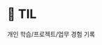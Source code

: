 # 📝 TIL

개인 학습/프로젝트/업무 경험 기록

<!--
새로 알아가고 기록하며 
백엔드, 데이터 엔지니어링(ETL/DW), 클라우드, 알고리즘, MLOps 등 다양한 주제를 다룹니다.  
하며 성장하는 과정을 기록합니다.


---

## 📂 Categories

### 1. Algorithm & Coding Test
- [ ] 문제 풀이 기록 (백준, 프로그래머스 등)
- [ ] 알고리즘/자료구조 정리 (예: BFS/DFS, DP, Heap, Graph)

### 2. Backend
- [ ] Spring Boot / Django
- [ ] REST API 설계 및 보안 (JWT, OAuth2)
- [ ] DB 설계 및 최적화

### 3. Data Engineering (ETL / DW / DM)
- [ ] 데이터 수집/적재/변환 (Python, SQL, Airflow)
- [ ] DW/DM 구축 경험 기록
- [ ] 성능 개선 사례 및 노하우

### 4. Cloud & DevOps
- [ ] GCP (BigQuery, Cloud Run, VM)
- [ ] Docker & Kubernetes
- [ ] CI/CD (GitHub Actions)

### 5. MLOps & ML
- [ ] ML 모델 Docker 배포 (예: Yolov7)
- [ ] ML 파이프라인 구축 실습
- [ ] 학습 정리 (PyTorch, HuggingFace)

### 6. Study Notes / Blog-style
- [ ] 새로 배운 기술 개념 정리
- [ ] 아키텍처 설계 고민
- [ ] 책/강의 정리

---

## ✅ 목표
- 하루에 하나라도 배운 것 기록하기 (짧아도 OK)
- 단순 지식 정리 → 실습 코드/프로젝트로 확장
- 나만의 개발 지식 블로그 겸 포트폴리오 만들기

---
-->
